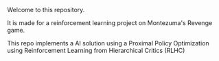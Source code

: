 Welcome to this repository.

It is made for a reinforcement learning project on Montezuma's Revenge game.

This repo implements a AI solution using a Proximal Policy Optimization using Reinforcement Learning from Hierarchical Critics (RLHC)